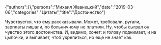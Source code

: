 {"authors":{},"persons":"Михаил Жванецкий","date":"2019-03-06","categories":"Цитаты","title":"Достоинство"}

Чувствуется, что ему рассказывали. Может, требовали, ругали, зарплаты лишали, по больничному не платили. Ну, чтобы сыграл он чувство этого достоинства. И, видимо, хочет: и голову поднимает, и на цыпочки, и выпивает, чтоб укрепиться, но еще не знает как.
